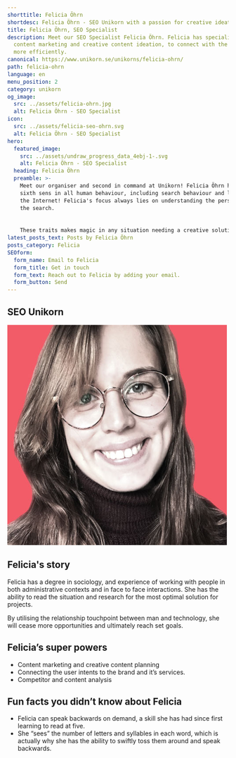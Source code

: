 ```yaml
---
shorttitle: Felicia Öhrn
shortdesc: Felicia Öhrn - SEO Unikorn with a passion for creative ideations and solutions
title: Felicia Öhrn, SEO Specialist
description: Meet our SEO Specialist Felicia Öhrn. Felicia has specialised in
  content marketing and creative content ideation, to connect with the audience
  more efficiently.
canonical: https://www.unikorn.se/unikorns/felicia-ohrn/
path: felicia-ohrn
language: en
menu_position: 2
category: unikorn
og_image:
  src: ../assets/felicia-ohrn.jpg
  alt: Felicia Öhrn - SEO Specialist
icon:
  src: ../assets/felicia-seo-ohrn.svg
  alt: Felicia Öhrn - SEO Specialist
hero:
  featured_image:
    src: ../assets/undraw_progress_data_4ebj-1-.svg
    alt: Felicia Öhrn - SEO Specialist
  heading: Felicia Öhrn
  preamble: >-
    Meet our organiser and second in command at Unikorn! Felicia Öhrn has a
    sixth sens in all human behaviour, including search behaviour and life on
    the Internet! Felicia's focus always lies on understanding the person behind
    the search.


    These traits makes magic in any situation needing a creative solution. Such as ideas for how to interact with a specific group of people with a nerdy passion. 
latest_posts_text: Posts by Felicia Öhrn
posts_category: Felicia
SEOform:
  form_name: Email to Felicia
  form_title: Get in touch
  form_text: Reach out to Felicia by adding your email.
  form_button: Send
---
```

## SEO Unikorn

![Felicia Öhrn](../assets/felicia-ohrn.jpg "Felicia Öhrn")

## Felicia's story 

Felicia has a degree in sociology, and experience of working with people in both administrative contexts and in face to face interactions. She has the ability to read the situation and research for the most optimal solution for projects.

By utilising the relationship touchpoint between man and technology, she will cease more opportunities and ultimately reach set goals.

## Felicia’s super powers

* Content marketing and creative content planning
* Connecting the user intents to the brand and it’s services.
* Competitor and content analysis

## Fun facts you didn’t know about Felicia

* Felicia can speak backwards on demand, a skill she has had since first learning to read at five. 
* She “sees” the number of letters and syllables in each word, which is actually why she has the ability to swiftly toss them around and speak backwards.